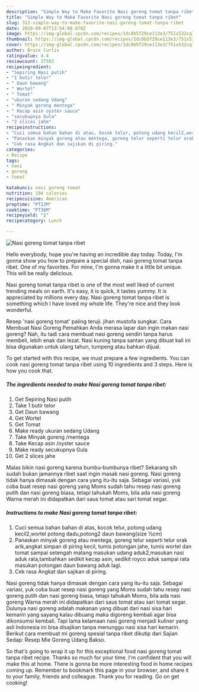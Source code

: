 ```yaml
---
description: "Simple Way to Make Favorite Nasi goreng tomat tanpa ribet"
title: "Simple Way to Make Favorite Nasi goreng tomat tanpa ribet"
slug: 312-simple-way-to-make-favorite-nasi-goreng-tomat-tanpa-ribet
date: 2020-09-07T13:54:08.678Z
image: https://img-global.cpcdn.com/recipes/1dc8b5f29ce113e3/751x532cq70/nasi-goreng-tomat-tanpa-ribet-foto-resep-utama.jpg
thumbnail: https://img-global.cpcdn.com/recipes/1dc8b5f29ce113e3/751x532cq70/nasi-goreng-tomat-tanpa-ribet-foto-resep-utama.jpg
cover: https://img-global.cpcdn.com/recipes/1dc8b5f29ce113e3/751x532cq70/nasi-goreng-tomat-tanpa-ribet-foto-resep-utama.jpg
author: Bruce Curtis
ratingvalue: 4.4
reviewcount: 37593
recipeingredient:
- "Sepiring Nasi putih"
- "1 butir telor"
- " Daun bawang"
- " Wortel"
- " Tomat"
- "ukuran sedang Udang"
- " Minyak goreng mentega"
- " Kecap asin oyster sauce"
- "secukupnya Gula"
- "2 slices jahe"
recipeinstructions:
- "Cuci semua bahan bahan di atas, kocok telur, potong udang kecil2,wortel potong dadu,potong2 daun bawang(size ½cm)"
- "Panaskan minyak goreng atau mentega, goreng telur seperti telur orak arik,angkat simpan di piring kecil, tumis potongan jahe, tumis wortel dan tomat sampai setengah matang masukan udang aduk2,masukan nasi aduk rata,tambahkan sedikit kecap asin, sedikit royco aduk sampai rata masukan potongan daun bawang aduk lagi."
- "Cek rasa Angkat dan sajikan di piring."
categories:
- Recipe
tags:
- nasi
- goreng
- tomat

katakunci: nasi goreng tomat 
nutrition: 194 calories
recipecuisine: American
preptime: "PT12M"
cooktime: "PT36M"
recipeyield: "2"
recipecategory: Lunch

---
```



![Nasi goreng tomat tanpa ribet](https://img-global.cpcdn.com/recipes/1dc8b5f29ce113e3/751x532cq70/nasi-goreng-tomat-tanpa-ribet-foto-resep-utama.jpg)

Hello everybody, hope you're having an incredible day today. Today, I'm gonna show you how to prepare a special dish, nasi goreng tomat tanpa ribet. One of my favorites. For mine, I'm gonna make it a little bit unique. This will be really delicious.

Nasi goreng tomat tanpa ribet is one of the most well liked of current trending meals on earth. It's easy, it is quick, it tastes yummy. It is appreciated by millions every day. Nasi goreng tomat tanpa ribet is something which I have loved my whole life. They're nice and they look wonderful.

Resep &#39;nasi goreng tomat&#39; paling teruji. jihan mustofa sungkar. Cara Membuat Nasi Goreng Pemahkan Anda merasa lapar dan ingin makan nasi goreng? Nah, itu tadi cara membuat nasi goreng sendiri tanpa harus membeli, lebih enak dan lezat. Nasi kuning tanpa santan yang dibuat kali ini bisa digunakan untuk ulang tahun, tumpeng atau bahkan dijual.


To get started with this recipe, we must prepare a few ingredients. You can cook nasi goreng tomat tanpa ribet using 10 ingredients and 3 steps. Here is how you cook that.

<!--inarticleads1-->

##### The ingredients needed to make Nasi goreng tomat tanpa ribet:

1. Get Sepiring Nasi putih
1. Take 1 butir telor
1. Get  Daun bawang
1. Get  Wortel
1. Get  Tomat
1. Make ready ukuran sedang Udang
1. Take  Minyak goreng /mentega
1. Take  Kecap asin /oyster sauce
1. Make ready secukupnya Gula
1. Get 2 slices jahe


Malas bikin nasi goreng karena bumbu-bumbunya ribet? Sekarang sih sudah bukan jamannya ribet saat ingin masak nasi goreng. Nasi goreng tidak hanya dimasak dengan cara yang itu-itu saja. Sebagai variasi, yuk coba buat resep nasi goreng yang Moms sudah tahu resep nasi goreng putih dan nasi goreng biasa, tetapi tahukah Moms, bila ada nasi goreng Warna merah ini didapatkan dari saus tomat atau sari tomat segar. 

<!--inarticleads2-->

##### Instructions to make Nasi goreng tomat tanpa ribet:

1. Cuci semua bahan bahan di atas, kocok telur, potong udang kecil2,wortel potong dadu,potong2 daun bawang(size ½cm)
1. Panaskan minyak goreng atau mentega, goreng telur seperti telur orak arik,angkat simpan di piring kecil, tumis potongan jahe, tumis wortel dan tomat sampai setengah matang masukan udang aduk2,masukan nasi aduk rata,tambahkan sedikit kecap asin, sedikit royco aduk sampai rata masukan potongan daun bawang aduk lagi.
1. Cek rasa Angkat dan sajikan di piring.


Nasi goreng tidak hanya dimasak dengan cara yang itu-itu saja. Sebagai variasi, yuk coba buat resep nasi goreng yang Moms sudah tahu resep nasi goreng putih dan nasi goreng biasa, tetapi tahukah Moms, bila ada nasi goreng Warna merah ini didapatkan dari saus tomat atau sari tomat segar. Dulunya nasi goreng adalah makanan yang dibuat dari nasi sisa hari kemarin yang sayang kalau dibuang maka digoreng kembali agar bisa dikonsumsi kembali. Tapi lama kelamaan nasi goreng menjadi kuliner yang asli Indonesia ini bisa disajikan tanpa menunggu nasi sisa hari kemarin. Berikut cara membuat mi goreng spesial tanpa ribet dikutip dari Sajian Sedap: Resep Mie Goreng Udang Bakso. 

So that's going to wrap it up for this exceptional food nasi goreng tomat tanpa ribet recipe. Thanks so much for your time. I'm confident that you will make this at home. There is gonna be more interesting food in home recipes coming up. Remember to bookmark this page in your browser, and share it to your family, friends and colleague. Thank you for reading. Go on get cooking!
